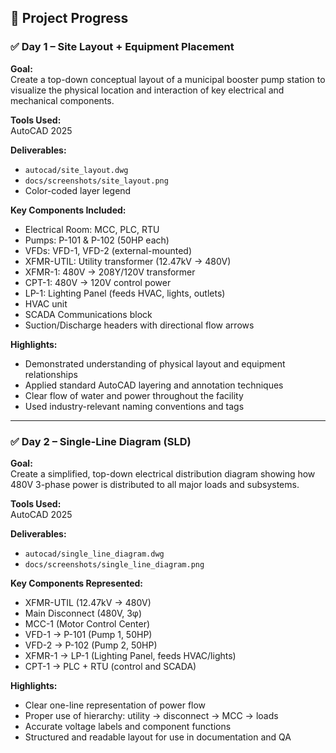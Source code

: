 ## 📅 Project Progress

### ✅ Day 1 – Site Layout + Equipment Placement

**Goal:**  
Create a top-down conceptual layout of a municipal booster pump station to visualize the physical location and interaction of key electrical and mechanical components.

**Tools Used:**  
AutoCAD 2025

**Deliverables:**  
- `autocad/site_layout.dwg`
- `docs/screenshots/site_layout.png`
- Color-coded layer legend

**Key Components Included:**
- Electrical Room: MCC, PLC, RTU
- Pumps: P-101 & P-102 (50HP each)
- VFDs: VFD-1, VFD-2 (external-mounted)
- XFMR-UTIL: Utility transformer (12.47kV → 480V)
- XFMR-1: 480V → 208Y/120V transformer
- CPT-1: 480V → 120V control power
- LP-1: Lighting Panel (feeds HVAC, lights, outlets)
- HVAC unit
- SCADA Communications block
- Suction/Discharge headers with directional flow arrows

**Highlights:**
- Demonstrated understanding of physical layout and equipment relationships
- Applied standard AutoCAD layering and annotation techniques
- Clear flow of water and power throughout the facility
- Used industry-relevant naming conventions and tags

---

### ✅ Day 2 – Single-Line Diagram (SLD)

**Goal:**  
Create a simplified, top-down electrical distribution diagram showing how 480V 3-phase power is distributed to all major loads and subsystems.

**Tools Used:**  
AutoCAD 2025

**Deliverables:**  
- `autocad/single_line_diagram.dwg`
- `docs/screenshots/single_line_diagram.png`

**Key Components Represented:**
- XFMR-UTIL (12.47kV → 480V)
- Main Disconnect (480V, 3φ)
- MCC-1 (Motor Control Center)
- VFD-1 → P-101 (Pump 1, 50HP)
- VFD-2 → P-102 (Pump 2, 50HP)
- XFMR-1 → LP-1 (Lighting Panel, feeds HVAC/lights)
- CPT-1 → PLC + RTU (control and SCADA)

**Highlights:**
- Clear one-line representation of power flow
- Proper use of hierarchy: utility → disconnect → MCC → loads
- Accurate voltage labels and component functions
- Structured and readable layout for use in documentation and QA
